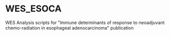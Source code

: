 # WES_ESOCA
WES Analysis scripts for "Immune determinants of response to neoadjuvant chemo-radiation in esophageal adenocarcinoma" publication
